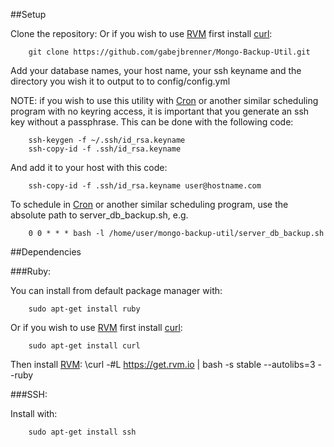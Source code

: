 ##Setup

Clone the repository:
Or if you wish to use [RVM](rvm.io) first install [curl](http://curl.haxx.se/):

        git clone https://github.com/gabejbrenner/Mongo-Backup-Util.git

Add your database names, your host name, your ssh keyname and the directory you wish it to output to to config/config.yml

NOTE: if you wish to use this utility with [Cron](http://en.wikipedia.org/wiki/Cron) or another similar scheduling program with no keyring access, it is important that you generate an ssh key without a passphrase. This can be done with the following code:

        ssh-keygen -f ~/.ssh/id_rsa.keyname
        ssh-copy-id -f .ssh/id_rsa.keyname

And add it to your host with this code:

        ssh-copy-id -f .ssh/id_rsa.keyname user@hostname.com

To schedule in [Cron](http://en.wikipedia.org/wiki/Cron) or another similar scheduling program, use the absolute path to server_db_backup.sh, e.g.

        0 0 * * * bash -l /home/user/mongo-backup-util/server_db_backup.sh

##Dependencies

###Ruby:

You can install from default package manager with:

        sudo apt-get install ruby

Or if you wish to use [RVM](rvm.io) first install [curl](http://curl.haxx.se/):

        sudo apt-get install curl

Then install [RVM](rvm.io):
        \curl -#L https://get.rvm.io | bash -s stable --autolibs=3 --ruby

###SSH:

Install with:

        sudo apt-get install ssh